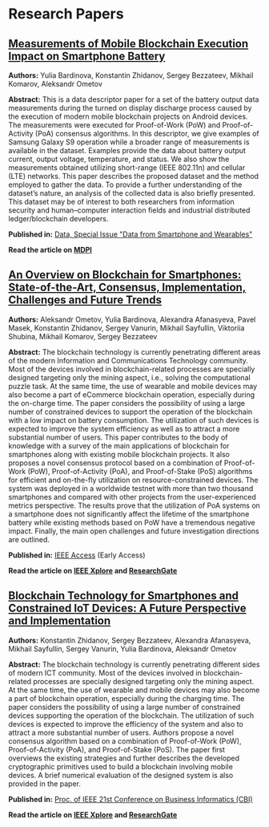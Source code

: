 # Research Papers

## [Measurements of Mobile Blockchain Execution Impact on Smartphone Battery](https://www.mdpi.com/2306-5729/5/3/66/htm)

**Authors:** Yulia Bardinova, Konstantin Zhidanov, Sergey Bezzateev, Mikhail Komarov, Aleksandr Ometov 

**Abstract:** This is a data descriptor paper for a set of the battery output data measurements during the turned on display discharge process caused by the execution of modern mobile blockchain projects on Android devices. The measurements were executed for Proof-of-Work (PoW) and Proof-of-Activity (PoA) consensus algorithms. In this descriptor, we give examples of Samsung Galaxy S9 operation while a broader range of measurements is available in the dataset. Examples provide the data about battery output current, output voltage, temperature, and status. We also show the measurements obtained utilizing short-range (IEEE 802.11n) and cellular (LTE) networks. This paper describes the proposed dataset and the method employed to gather the data. To provide a further understanding of the dataset’s nature, an analysis of the collected data is also briefly presented. This dataset may be of interest to both researchers from information security and human–computer interaction fields and industrial distributed ledger/blockchain developers.

**Published in:** [Data, Special Issue "Data from Smartphone and Wearables"](https://www.mdpi.com/journal/data/special_issues/wearable_data)

**Read the article on [MDPI](https://www.mdpi.com/2306-5729/5/3/66/htm)**

## [An Overview on Blockchain for Smartphones: State-of-the-Art, Consensus, Implementation, Challenges and Future Trends](https://ieeexplore.ieee.org/document/9104713)

**Authors:** Aleksandr Ometov, Yulia Bardinova, Alexandra Afanasyeva, Pavel Masek, Konstantin Zhidanov, Sergey Vanurin, Mikhail Sayfullin, Viktoriia Shubina, Mikhail Komarov, Sergey Bezzateev

**Abstract:** The blockchain technology is currently penetrating different areas of the modern Information and Communications Technology community. Most of the devices involved in blockchain-related processes are specially designed targeting only the mining aspect, i.e., solving the computational puzzle task. At the same time, the use of wearable and mobile devices may also become a part of eCommerce blockchain operation, especially during the on-charge time. The paper considers the possibility of using a large number of constrained devices to support the operation of the blockchain with a low impact on battery consumption. The utilization of such devices is expected to improve the system efficiency as well as to attract a more substantial number of users. This paper contributes to the body of knowledge with a survey of the main applications of blockchain for smartphones along with existing mobile blockchain projects. It also proposes a novel consensus protocol based on a combination of Proof-of-Work (PoW), Proof-of-Activity (PoA), and Proof-of-Stake (PoS) algorithms for efficient and on-the-fly utilization on resource-constrained devices. The system was deployed in a worldwide testnet with more than two thousand smartphones and compared with other projects from the user-experienced metrics perspective. The results prove that the utilization of PoA systems on a smartphone does not significantly affect the lifetime of the smartphone battery while existing methods based on PoW have a tremendous negative impact. Finally, the main open challenges and future investigation directions are outlined.

**Published in:** [IEEE Access](https://ieeexplore.ieee.org/xpl/RecentIssue.jsp?punumber=6287639) (Early Access)

**Read the article on [IEEE Xplore](https://ieeexplore.ieee.org/stamp/stamp.jsp?tp=&arnumber=9104713) and [ResearchGate](https://www.researchgate.net/publication/341812302_An_Overview_on_Blockchain_for_Smartphones_State-of-the-Art_Consensus_Implementation_Challenges_and_Future_Trends)**

## [Blockchain Technology for Smartphones and Constrained IoT Devices: A Future Perspective and Implementation](https://ieeexplore.ieee.org/abstract/document/8808043/)

**Authors:** Konstantin Zhidanov, Sergey Bezzateev, Alexandra Afanasyeva, Mikhail Sayfullin, Sergey Vanurin, Yulia Bardinova, Aleksandr Ometov

**Abstract:** The blockchain technology is currently penetrating different sides of modern ICT community. Most of the devices involved in blockchain-related processes are specially designed targeting only the mining aspect. At the same time, the use of wearable and mobile devices may also become a part of blockchain operation, especially during the charging time. The paper considers the possibility of using a large number of constrained devices supporting the operation of the blockchain. The utilization of such devices is expected to improve the efficiency of the system and also to attract a more substantial number of users. Authors propose a novel consensus algorithm based on a combination of Proof-of-Work&nbsp;(PoW), Proof-of-Activity&nbsp;(PoA), and Proof-of-Stake&nbsp;(PoS). The paper first overviews the existing strategies and further describes the developed cryptographic primitives used to build a blockchain involving mobile devices. A brief numerical evaluation of the designed system is also provided in the paper.

**Published in:** [Proc. of IEEE 21st Conference on Business Informatics (CBI)](https://ieeexplore.ieee.org/xpl/conhome/8790375/proceeding)

**Read the article on [IEEE Xplore](https://ieeexplore.ieee.org/abstract/document/8808043) and [ResearchGate](https://www.researchgate.net/publication/334671097_Blockchain_Technology_for_Smartphones_and_Constrained_IoT_Devices_A_Future_Perspective_and_Implementation)**